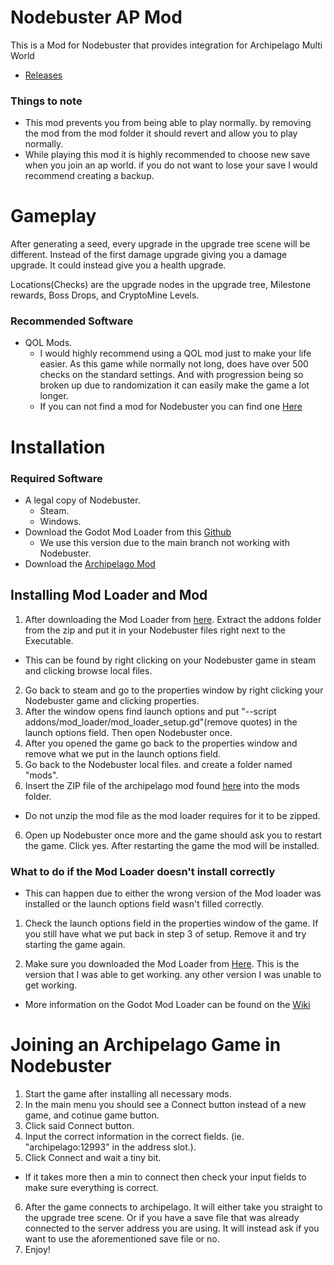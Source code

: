 # Nodebuster AP Mod
This is a Mod for Nodebuster that provides integration for Archipelago Multi World
* [Releases](https://github.com/Emerald836/Emerlads-Nodebuster_AP_Mod/releases)
### Things to note
* This mod prevents you from being able to play normally. by removing the mod from the mod folder it should revert and allow you to play normally.
* While playing this mod it is highly recommended to choose new save when you join an ap world. if you do not want to lose your save I would recommend creating a backup.

# Gameplay
After generating a seed, every upgrade in the upgrade tree scene will be different. Instead of the first damage upgrade giving you a damage upgrade. It could instead give you a health upgrade.

Locations(Checks) are the upgrade nodes in the upgrade tree, Milestone rewards, Boss Drops, and CryptoMine Levels.

### Recommended Software
* QOL Mods.
    * I would highly recommend using a QOL mod just to make your life easier. As this game while normally not long, does have over 500 checks on the standard settings. And with progression being so broken up due to randomization it can easily make the game a lot longer.
    * If you can not find a mod for Nodebuster you can find one [Here](https://github.com/Emerald836/Emerlad-Nodebuster-QOL-Mod/releases)

# Installation
### Required Software
* A legal copy of Nodebuster.
    * Steam.
    * Windows.
* Download the Godot Mod Loader from this [Github](https://github.com/GodotModding/godot-mod-loader/pull/533)
    * We use this version due to the main branch not working with Nodebuster.
* Download the [Archipelago Mod](https://github.com/Emerald836/Emerlads-Nodebuster_AP_Mod/releases)

## Installing Mod Loader and Mod
1. After downloading the Mod Loader from [here](https://github.com/GodotModding/godot-mod-loader/pull/533). Extract the addons folder from the zip and put it in your Nodebuster files right next to the Executable.
 * This can be found by right clicking on your Nodebuster game in steam and clicking browse local files.
2. Go back to steam and go to the properties window by right clicking your Nodebuster game and clicking properties.
3. After the window opens find launch options and put "--script addons/mod_loader/mod_loader_setup.gd"(remove quotes) in the launch options field. Then open Nodebuster once.
3. After you opened the game go back to the properties window and remove what we put in the launch options field.
4. Go back to the Nodebuster local files. and create a folder named "mods".
5. Insert the ZIP file of the archipelago mod found [here](https://github.com/Emerald836/Emerlads-Nodebuster_AP_Mod/releases) into the mods folder.
 * Do not unzip the mod file as the mod loader requires for it to be zipped.
6. Open up Nodebuster once more and the game should ask you to restart the game. Click yes. After restarting the game the mod will be installed.

### What to do if the Mod Loader doesn't install correctly
* This can happen due to either the wrong version of the Mod loader was installed or the launch options field wasn't filled correctly.

1. Check the launch options field in the properties window of the game. If you still have what we put back in step 3 of setup. Remove it and try starting the game again.

2. Make sure you downloaded the Mod Loader from [Here](https://github.com/GodotModding/godot-mod-loader/pull/533). This is the version that I was able to get working. any other version I was unable to get working.
  * More information on the Godot Mod Loader can be found on the [Wiki](https://wiki.godotmodding.com)

# Joining an Archipelago Game in Nodebuster
1. Start the game after installing all necessary mods.
2. In the main menu you should see a Connect button instead of a new game, and cotinue game button.
3. Click said Connect button.
4. Input the correct information in the correct fields. (ie. "archipelago:12993" in the address slot.).
5. Click Connect and wait a tiny bit.
 * If it takes more then a min to connect then check your input fields to make sure everything is correct.
6. After the game connects to archipelago. It will either take you straight to the upgrade tree scene. Or if you have a save file that was already connected to the server address you are using. It will instead ask if you want to use the aforementioned save file or no.
7. Enjoy!
